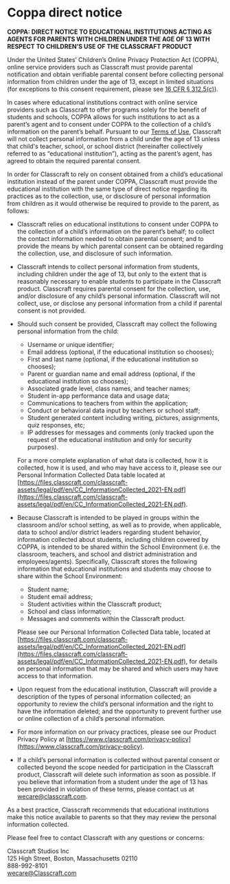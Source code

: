 # Coppa direct notice

**COPPA: DIRECT NOTICE TO EDUCATIONAL INSTITUTIONS ACTING AS AGENTS FOR PARENTS WITH CHILDREN UNDER THE AGE OF 13 WITH RESPECT TO CHILDREN’S USE OF THE CLASSCRAFT PRODUCT**

Under the United States’ Children’s Online Privacy Protection Act (COPPA), online service providers such as Classcraft must provide parental notification and obtain verifiable parental consent before collecting personal information from children under the age of 13, except in limited situations (for exceptions to this consent requirement, please see [16 CFR § 312.5(c)](https://www.law.cornell.edu/cfr/text/16/312.5)).

In cases where educational institutions contract with online service providers such as Classcraft to offer programs solely for the benefit of students and schools, COPPA allows for such institutions to act as a parent’s agent and to consent under COPPA to the collection of a child’s information on the parent’s behalf. Pursuant to our [Terms of Use](https://www.classcraft.com/terms-of-use/), Classcraft will not collect personal information from a child under the age of 13 unless that child's teacher, school, or school district (hereinafter collectively referred to as “educational institution”), acting as the parent’s agent, has agreed to obtain the required parental consent.

In order for Classcraft to rely on consent obtained from a child’s educational institution instead of the parent under COPPA, Classcraft must provide the educational institution with the same type of direct notice regarding its practices as to the collection, use, or disclosure of personal information from children as it would otherwise be required to provide to the parent, as follows:

-   Classcraft relies on educational institutions to consent under COPPA to the collection of a child’s information on the parent’s behalf; to collect the contact information needed to obtain parental consent; and to provide the means by which parental consent can be obtained regarding the collection, use, and disclosure of such information.
-   Classcraft intends to collect personal information from students, including children under the age of 13, but only to the extent that is reasonably necessary to enable students to participate in the Classcraft product. Classcraft requires parental consent for the collection, use, and/or disclosure of any child’s personal information. Classcraft will not collect, use, or disclose any personal information from a child if parental consent is not provided.
-   Should such consent be provided, Classcraft may collect the following personal information from the child:

    -   Username or unique identifier;
    -   Email address (optional, if the educational institution so chooses);
    -   First and last name (optional, if the educational institution so chooses);
    -   Parent or guardian name and email address (optional, if the educational institution so chooses);
    -   Associated grade level, class names, and teacher names;
    -   Student in-app performance data and usage data;
    -   Communications to teachers from within the application;
    -   Conduct or behavioral data input by teachers or school staff;
    -   Student generated content including writing, pictures, assignments, quiz responses, etc;
    -   IP addresses for messages and comments (only tracked upon the request of the educational institution and only for security purposes).

    For a more complete explanation of what data is collected, how it is collected, how it is used, and who may have access to it, please see our Personal Information Collected Data table located at [https://files.classcraft.com/classcraft-assets/legal/pdf/en/CC_InformationCollected_2021-EN.pdf](https://files.classcraft.com/classcraft-assets/legal/pdf/en/CC_InformationCollected_2021-EN.pdf).

-   Because Classcraft is intended to be played in groups within the classroom and/or school setting, as well as to provide, when applicable, data to school and/or district leaders regarding student behavior, information collected about students, including children covered by COPPA, is intended to be shared within the School Environment (i.e. the classroom, teachers, and school and district administration and employees/agents). Specifically, Classcraft stores the following information that educational institutions and students may choose to share within the School Environment:

    -   Student name;
    -   Student email address;
    -   Student activities within the Classcraft product;
    -   School and class information;
    -   Messages and comments within the Classcraft product.

    Please see our Personal Information Collected Data table, located at [https://files.classcraft.com/classcraft-assets/legal/pdf/en/CC_InformationCollected_2021-EN.pdf](https://files.classcraft.com/classcraft-assets/legal/pdf/en/CC_InformationCollected_2021-EN.pdf), for details on personal information that may be shared and which users may have access to that information.

-   Upon request from the educational institution, Classcraft will provide a description of the types of personal information collected; an opportunity to review the child’s personal information and the right to have the information deleted; and the opportunity to prevent further use or online collection of a child’s personal information.
-   For more information on our privacy practices, please see our Product Privacy Policy at [https://www.classcraft.com/privacy-policy](https://www.classcraft.com/privacy-policy).
-   If a child’s personal information is collected without parental consent or collected beyond the scope needed for participation in the Classcraft product, Classcraft will delete such information as soon as possible. If you believe that information from a student under the age of 13 has been provided in violation of these terms, please contact us at [wecare@classcraft.com](mailto:wecare@classcraft.com).

As a best practice, Classcraft recommends that educational institutions make this notice available to parents so that they may review the personal information collected.

Please feel free to contact Classcraft with any questions or concerns:

Classcraft Studios Inc<br />
125 High Street, Boston, Massachusetts 02110<br />
888-992-8101<br />
[wecare@Classcraft.com](mailto:wecare@Classcraft.com)
